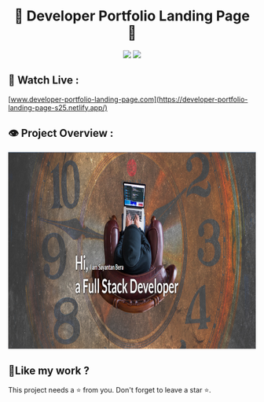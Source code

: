 <h1 align="center">💫 Developer Portfolio Landing Page 💫</h1>

<p align="center"><img src="https://img.shields.io/badge/Created_By-Sayantan_Bera-blue"> <img src="https://img.shields.io/badge/Using-HTML_CSS-red"></p>

<h2>🚀 Watch Live :</h2>

[www.developer-portfolio-landing-page.com](https://developer-portfolio-landing-page-s25.netlify.app/)

<h2>👁️ Project Overview :</h2>

<img src="./screeenshots/Screenshot%20.png" alt="shields" width="800" height="400&quot;/">

<h2>💖Like my work ?</h2>

This project needs a ⭐️ from you. Don't forget to leave a star ⭐️.
